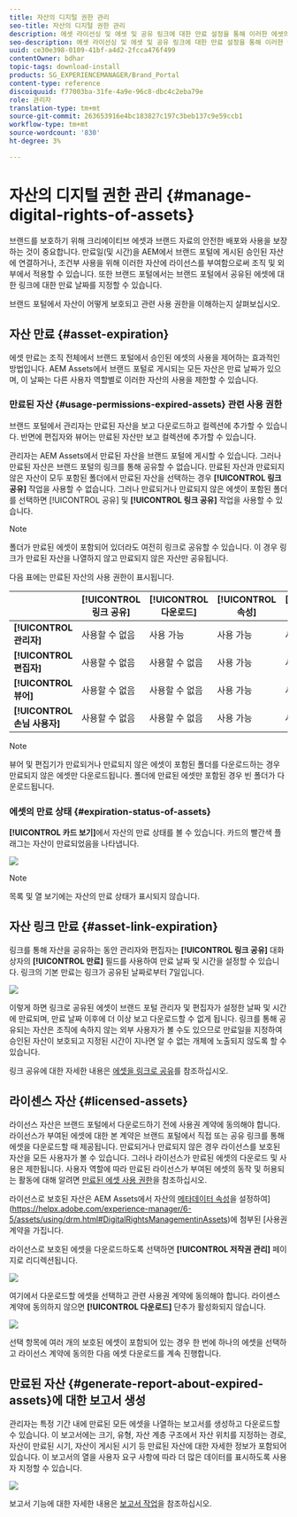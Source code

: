 ```yaml
---
title: 자산의 디지털 권한 관리
seo-title: 자산의 디지털 권한 관리
description: 에셋 라이선싱 및 에셋 및 공유 링크에 대한 만료 설정을 통해 이러한 에셋의 사용을 제어하고 안전하게 보호할 수 있습니다.
seo-description: 에셋 라이선싱 및 에셋 및 공유 링크에 대한 만료 설정을 통해 이러한 에셋의 사용을 제어하고 안전하게 보호할 수 있습니다.
uuid: ce30e398-0109-41bf-a4d2-2fcca476f499
contentOwner: bdhar
topic-tags: download-install
products: SG_EXPERIENCEMANAGER/Brand_Portal
content-type: reference
discoiquuid: f77003ba-31fe-4a9e-96c8-dbc4c2eba79e
role: 관리자
translation-type: tm+mt
source-git-commit: 263653916e4bc183827c197c3beb137c9e59ccb1
workflow-type: tm+mt
source-wordcount: '830'
ht-degree: 3%

---
```



# 자산의 디지털 권한 관리 {#manage-digital-rights-of-assets}

브랜드를 보호하기 위해 크리에이티브 에셋과 브랜드 자료의 안전한 배포와 사용을 보장하는 것이 중요합니다. 만료일(및 시간)을 AEM에서 브랜드 포털에 게시된 승인된 자산에 연결하거나, 조건부 사용을 위해 이러한 자산에 라이선스를 부여함으로써 조직 및 외부에서 적용할 수 있습니다. 또한 브랜드 포털에서는 브랜드 포털에서 공유된 에셋에 대한 링크에 대한 만료 날짜를 지정할 수 있습니다.

브랜드 포털에서 자산이 어떻게 보호되고 관련 사용 권한을 이해하는지 살펴보십시오.

## 자산 만료 {#asset-expiration}

에셋 만료는 조직 전체에서 브랜드 포털에서 승인된 에셋의 사용을 제어하는 효과적인 방법입니다. AEM Assets에서 브랜드 포털로 게시되는 모든 자산은 만료 날짜가 있으며, 이 날짜는 다른 사용자 역할별로 이러한 자산의 사용을 제한할 수 있습니다.

### 만료된 자산 {#usage-permissions-expired-assets} 관련 사용 권한

브랜드 포털에서 관리자는 만료된 자산을 보고 다운로드하고 컬렉션에 추가할 수 있습니다. 반면에 편집자와 뷰어는 만료된 자산만 보고 컬렉션에 추가할 수 있습니다.

관리자는 AEM Assets에서 만료된 자산을 브랜드 포털에 게시할 수 있습니다. 그러나 만료된 자산은 브랜드 포털의 링크를 통해 공유할 수 없습니다. 만료된 자산과 만료되지 않은 자산이 모두 포함된 폴더에서 만료된 자산을 선택하는 경우 **[!UICONTROL 링크 공유]** 작업을 사용할 수 없습니다. 그러나 만료되거나 만료되지 않은 에셋이 포함된 폴더를 선택하면 [!UICONTROL 공유] 및 **[!UICONTROL 링크 공유]** 작업을 사용할 수 있습니다.

>[!NOTE]
>
>폴더가 만료된 에셋이 포함되어 있더라도 여전히 링크로 공유할 수 있습니다. 이 경우 링크가 만료된 자산을 나열하지 않고 만료되지 않은 자산만 공유됩니다.

다음 표에는 만료된 자산의 사용 권한이 표시됩니다.

|  | **[!UICONTROL 링크 공유]** | **[!UICONTROL 다운로드]** | **[!UICONTROL 속성]** | **[!UICONTROL 컬렉션에 추가]** | **[!UICONTROL 삭제]** |
|---|---|---|---|---|---|
| **[!UICONTROL 관리자]** | 사용할 수 없음 | 사용 가능 | 사용 가능 | 사용 가능 | 사용 가능 |
| **[!UICONTROL 편집자]** | 사용할 수 없음 | 사용할 수 없음 | 사용 가능 | 사용 가능 | 사용할 수 없음 |
| **[!UICONTROL 뷰어]** | 사용할 수 없음 | 사용할 수 없음 | 사용 가능 | 사용 가능 | 사용할 수 없음 |
| **[!UICONTROL 손님 사용자]** | 사용할 수 없음 | 사용할 수 없음 | 사용 가능 | 사용 가능 | 사용할 수 없음 |

>[!NOTE]
>
>뷰어 및 편집기가 만료되거나 만료되지 않은 에셋이 포함된 폴더를 다운로드하는 경우 만료되지 않은 에셋만 다운로드됩니다. 폴더에 만료된 에셋만 포함된 경우 빈 폴더가 다운로드됩니다.

### 에셋의 만료 상태 {#expiration-status-of-assets}

**[!UICONTROL 카드 보기]**&#x200B;에서 자산의 만료 상태를 볼 수 있습니다. 카드의 빨간색 플래그는 자산이 만료되었음을 나타냅니다.

![](assets/expired_assets_cardview.png)

>[!NOTE]
>
>목록 및 열 보기에는 자산의 만료 상태가 표시되지 않습니다.

## 자산 링크 만료 {#asset-link-expiration}

링크를 통해 자산을 공유하는 동안 관리자와 편집자는 **[!UICONTROL 링크 공유]** 대화 상자의 **[!UICONTROL 만료]** 필드를 사용하여 만료 날짜 및 시간을 설정할 수 있습니다. 링크의 기본 만료는 링크가 공유된 날짜로부터 7일입니다.

![](assets/asset-link-sharing.png)

이렇게 하면 링크로 공유된 에셋이 브랜드 포털 관리자 및 편집자가 설정한 날짜 및 시간에 만료되며, 만료 날짜 이후에 더 이상 보고 다운로드할 수 없게 됩니다. 링크를 통해 공유되는 자산은 조직에 속하지 않는 외부 사용자가 볼 수도 있으므로 만료일을 지정하여 승인된 자산이 보호되고 지정된 시간이 지나면 알 수 없는 개체에 노출되지 않도록 할 수 있습니다.

링크 공유에 대한 자세한 내용은 [에셋을 링크로 공유](../using/brand-portal-link-share.md)를 참조하십시오.

## 라이센스 자산 {#licensed-assets}

라이선스 자산은 브랜드 포털에서 다운로드하기 전에 사용권 계약에 동의해야 합니다. 라이선스가 부여된 에셋에 대한 본 계약은 브랜드 포털에서 직접 또는 공유 링크를 통해 에셋을 다운로드할 때 제공됩니다. 만료되거나 만료되지 않은 경우 라이선스를 보호된 자산을 모든 사용자가 볼 수 있습니다. 그러나 라이선스가 만료된 에셋의 다운로드 및 사용은 제한됩니다. 사용자 역할에 따라 만료된 라이선스가 부여된 에셋의 동작 및 허용되는 활동에 대해 알려면 [만료된 에셋 사용 권한](../using/manage-digital-rights-of-assets.md#usage-permissions-expired-assets)을 참조하십시오.

라이선스로 보호된 자산은 AEM Assets에서 자산의 [메타데이터 속성](https://helpx.adobe.com/experience-manager/6-5/assets/using/drm.html#DigitalRightsManagementinAssets)을 설정하여](https://helpx.adobe.com/experience-manager/6-5/assets/using/drm.html#DigitalRightsManagementinAssets)에 첨부된 [사용권 계약을 가집니다.

라이선스로 보호된 에셋을 다운로드하도록 선택하면 **[!UICONTROL 저작권 관리]** 페이지로 리디렉션됩니다.

![](assets/asset-copyright-mgmt.png)

여기에서 다운로드할 에셋을 선택하고 관련 사용권 계약에 동의해야 합니다. 라이센스 계약에 동의하지 않으면 **[!UICONTROL 다운로드]** 단추가 활성화되지 않습니다.

![](assets/licensed-asset-download-2.png)

선택 항목에 여러 개의 보호된 에셋이 포함되어 있는 경우 한 번에 하나의 에셋을 선택하고 라이선스 계약에 동의한 다음 에셋 다운로드를 계속 진행합니다.

## 만료된 자산 {#generate-report-about-expired-assets}에 대한 보고서 생성

관리자는 특정 기간 내에 만료된 모든 에셋을 나열하는 보고서를 생성하고 다운로드할 수 있습니다. 이 보고서에는 크기, 유형, 자산 계층 구조에서 자산 위치를 지정하는 경로, 자산이 만료된 시기, 자산이 게시된 시기 등 만료된 자산에 대한 자세한 정보가 포함되어 있습니다. 이 보고서의 열을 사용자 요구 사항에 따라 더 많은 데이터를 표시하도록 사용자 지정할 수 있습니다.

![](assets/assets-expired.png)

보고서 기능에 대한 자세한 내용은 [보고서 작업](../using/brand-portal-reports.md#work-with-reports)을 참조하십시오.
